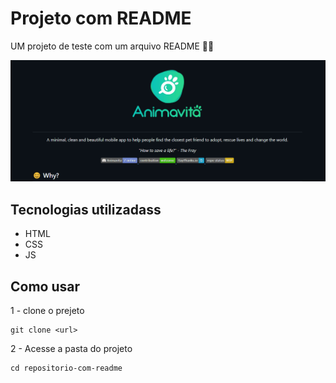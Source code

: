 # Projeto com README
UM projeto de teste com um arquivo README 🐱‍👤


[<img src="./Tela.gif" alt="gif da tela inicial do projeto">](https://google.com)

## Tecnologias utilizadass
- HTML
- CSS
- JS

## Como usar

1 - clone o prejeto
```
git clone <url>
```
2 - Acesse a pasta do projeto
```
cd repositorio-com-readme
```
